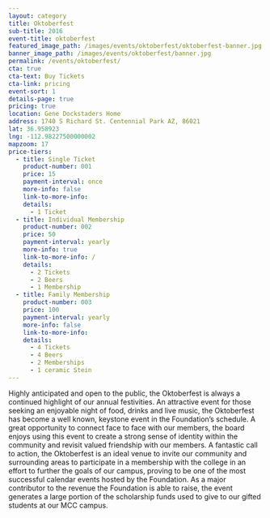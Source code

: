 ```yaml
---
layout: category
title: Oktoberfest
sub-title: 2016
event-title: oktoberfest
featured_image_path: /images/events/oktoberfest/oktoberfest-banner.jpg
banner_image_path: /images/events/oktoberfest/banner.jpg
permalink: /events/oktoberfest/
cta: true
cta-text: Buy Tickets
cta-link: pricing
event-sort: 1
details-page: true
pricing: true
location: Gene Dockstaders Home
address: 1740 S Richard St. Centennial Park AZ, 86021
lat: 36.958923
lng: -112.98227500000002
mapzoom: 17
price-tiers:
  - title: Single Ticket
    product-number: 001
    price: 15
    payment-interval: once
    more-info: false
    link-to-more-info:
    details:
      - 1 Ticket
  - title: Individual Membership
    product-number: 002
    price: 50
    payment-interval: yearly
    more-info: true
    link-to-more-info: /
    details:
      - 2 Tickets
      - 2 Beers
      - 1 Membership
  - title: Family Membership
    product-number: 003
    price: 100
    payment-interval: yearly
    more-info: false
    link-to-more-info:
    details:
      - 4 Tickets
      - 4 Beers
      - 2 Memberships
      - 1 ceramic Stein
---
```

Highly anticipated and open to the public, the Oktoberfest is always a continued highlight of our annual festivities. An attractive event for those seeking an enjoyable night of food, drinks and live music, the Oktoberfest has become a  well known, keystone event in the Foundation’s schedule. <!--more--> A great opportunity to connect face to face with our members, the board enjoys using this event to create a strong sense of identity within the community and revisit valued friendship with our members. A fantastic call to action, the Oktoberfest is an ideal venue to invite our community and surrounding areas to participate in a membership with the college in an effort to further the goals of our campus, proving to be one of the most successful calendar events hosted by the Foundation. As a major contributor to the revenue the Foundation is able to raise, the event generates a large portion of the scholarship funds used to give to our gifted students at our MCC campus.